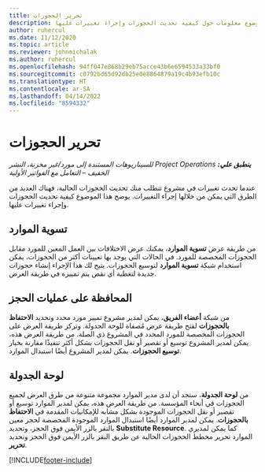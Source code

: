 ```yaml
---
title: تحرير الحجوزات
description: يوفر هذا الموضوع معلومات حول كيفية تحديث الحجوزات وإجراء تغييرات عليها.
author: ruhercul
ms.date: 11/12/2020
ms.topic: article
ms.reviewer: johnmichalak
ms.author: ruhercul
ms.openlocfilehash: 94ff047e868b29eb75acce43b6e6594533a33bf0
ms.sourcegitcommit: c0792bd65d92db25e0e8864879a19c4b93efb10c
ms.translationtype: HT
ms.contentlocale: ar-SA
ms.lasthandoff: 04/14/2022
ms.locfileid: "8594332"
---
```

# <a name="edit-bookings"></a>تحرير الحجوزات

_**ينطبق علي:** ‏‫Project Operations للسيناريوهات المستندة إلى مورد/غير مخزنة‬، ‏‫النشر الخفيف – التعامل مع الفواتير الأولية‬_


عندما تحدث تغييرات في مشروع تتطلب منك تحديث الحجوزات الحالية، فهناك العديد من الطرق التي يمكن من خلالها إجراء التغييرات. يوضح هذا الموضوع كيفية تحديث الحجوزات وإجراء تغييرات عليها.

## <a name="resource-reconciliation"></a>تسوية الموارد

من طريقة عرض **تسوية الموارد**، يمكنك عرض الاختلافات بين العمل المعين للمورد مقابل الحجوزات المخصصة للمورد. في الحالات التي يوجد بها تعيينات أكثر من الحجوزات، يمكن استخدام شبكة **تسوية الموارد** لتوسيع الحجوزات. يتيح لك هذا الإجراء إنشاء حجوزات جديدة لتغطية أي نقص يتم تمييزه في طريقة العرض.

## <a name="maintain-bookings"></a>المحافظة على عمليات الحجز

من شبكة **أعضاء الفريق**، يمكن لمدير مشروع تمييز مورد محدد وتحديد **الاحتفاظ بالحجوزات** لفتح طريقة عرض مُصفاة للوحة الجدولة. وتركز طريقة العرض على الحجوزات المخصصة للمورد المحدد في المشروع ذي الصلة. من طريقة العرض هذه، يمكن لمدير المشروع توسيع أو تقصير أو نقل الحجوزات بشكل أكثر تنفيذًا مقارنة بخيار **توسيع الحجوزات**. يمكن لمدير المشروع أيضًا استبدال الموارد.

## <a name="schedule-board"></a>لوحة الجدولة

من **لوحة الجدولة**، ستجد أن لدى مدير الموارد مجموعة متنوعة من طرق العرض لجميع الحجوزات في أنحاء المؤسسة. من طريقة العرض هذه، يمكن لمدير الموارد توسيع أو تقصير أو نقل الحجوزات الموجودة بشكل مشابه للإمكانيات المقدمة في **الاحتفاظ بالحجوزات**. يمكن لمدير الموارد أيضًا استبدال الموارد الموجودة المخصصة لحجز معين بالنقر بالزر الأيمن فوق الحجز، وتحديد **Substitute Resource**. كما يمكن لمديري الموارد تحرير مخطط الحجوزات الحالية عن طريق النقر بالزر الأيمن فوق الحجز وتحديد **تحرير**.


[!INCLUDE[footer-include](../includes/footer-banner.md)]